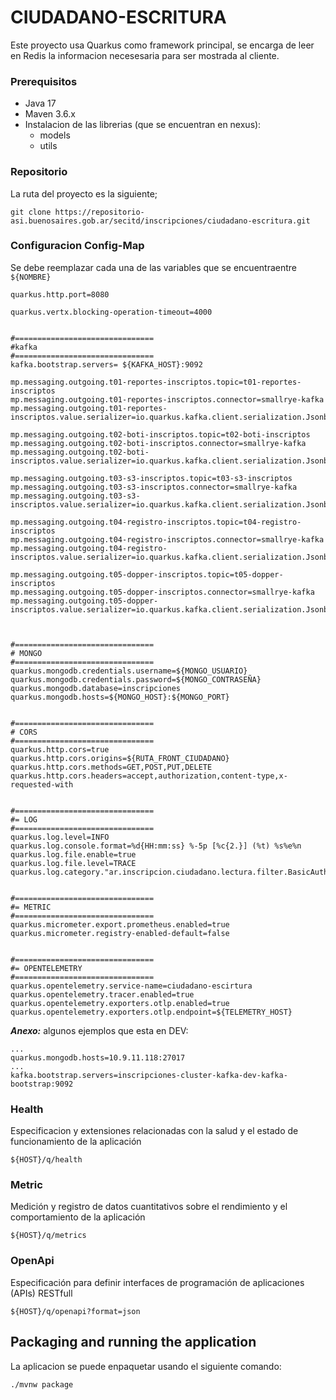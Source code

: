 # CIUDADANO-ESCRITURA
Este proyecto usa Quarkus como framework principal, se encarga de leer en Redis la informacion necesesaria para ser mostrada al cliente.

### Prerequisitos
- Java 17
- Maven 3.6.x
- Instalacion de las librerias (que se encuentran en nexus):
  - models
  - utils

### Repositorio
La ruta del proyecto es la siguiente;
```shell script
git clone https://repositorio-asi.buenosaires.gob.ar/secitd/inscripciones/ciudadano-escritura.git
```



### Configuracion Config-Map
Se debe reemplazar cada una de las variables que se encuentraentre `${NOMBRE}`

```
quarkus.http.port=8080

quarkus.vertx.blocking-operation-timeout=4000
 
 
#===============================
#kafka
#===============================
kafka.bootstrap.servers= ${KAFKA_HOST}:9092

mp.messaging.outgoing.t01-reportes-inscriptos.topic=t01-reportes-inscriptos
mp.messaging.outgoing.t01-reportes-inscriptos.connector=smallrye-kafka
mp.messaging.outgoing.t01-reportes-inscriptos.value.serializer=io.quarkus.kafka.client.serialization.JsonbSerializer

mp.messaging.outgoing.t02-boti-inscriptos.topic=t02-boti-inscriptos
mp.messaging.outgoing.t02-boti-inscriptos.connector=smallrye-kafka
mp.messaging.outgoing.t02-boti-inscriptos.value.serializer=io.quarkus.kafka.client.serialization.JsonbSerializer

mp.messaging.outgoing.t03-s3-inscriptos.topic=t03-s3-inscriptos
mp.messaging.outgoing.t03-s3-inscriptos.connector=smallrye-kafka
mp.messaging.outgoing.t03-s3-inscriptos.value.serializer=io.quarkus.kafka.client.serialization.JsonbSerializer

mp.messaging.outgoing.t04-registro-inscriptos.topic=t04-registro-inscriptos
mp.messaging.outgoing.t04-registro-inscriptos.connector=smallrye-kafka
mp.messaging.outgoing.t04-registro-inscriptos.value.serializer=io.quarkus.kafka.client.serialization.JsonbSerializer

mp.messaging.outgoing.t05-dopper-inscriptos.topic=t05-dopper-inscriptos
mp.messaging.outgoing.t05-dopper-inscriptos.connector=smallrye-kafka
mp.messaging.outgoing.t05-dopper-inscriptos.value.serializer=io.quarkus.kafka.client.serialization.JsonbSerializer


  
#===============================
# MONGO
#===============================
quarkus.mongodb.credentials.username=${MONGO_USUARIO}
quarkus.mongodb.credentials.password=${MONGO_CONTRASEÑA}
quarkus.mongodb.database=inscripciones
quarkus.mongodb.hosts=${MONGO_HOST}:${MONGO_PORT}         


#===============================
# CORS
#===============================
quarkus.http.cors=true
quarkus.http.cors.origins=${RUTA_FRONT_CIUDADANO}
quarkus.http.cors.methods=GET,POST,PUT,DELETE
quarkus.http.cors.headers=accept,authorization,content-type,x-requested-with


#===============================
#= LOG
#===============================
quarkus.log.level=INFO
quarkus.log.console.format=%d{HH:mm:ss} %-5p [%c{2.}] (%t) %s%e%n
quarkus.log.file.enable=true
quarkus.log.file.level=TRACE
quarkus.log.category."ar.inscripcion.ciudadano.lectura.filter.BasicAuthenticationMechanism".level=WARN


#===============================
#= METRIC
#===============================
quarkus.micrometer.export.prometheus.enabled=true
quarkus.micrometer.registry-enabled-default=false


#===============================
#= OPENTELEMETRY
#===============================
quarkus.opentelemetry.service-name=ciudadano-escirtura
quarkus.opentelemetry.tracer.enabled=true
quarkus.opentelemetry.exporters.otlp.enabled=true
quarkus.opentelemetry.exporters.otlp.endpoint=${TELEMETRY_HOST}

```


**_Anexo:_** algunos ejemplos que esta en DEV:
```
...
quarkus.mongodb.hosts=10.9.11.118:27017
...
kafka.bootstrap.servers=inscripciones-cluster-kafka-dev-kafka-bootstrap:9092
```


### Health
Especificacion y extensiones relacionadas con la salud y el estado de funcionamiento de la aplicación
```
${HOST}/q/health
```


### Metric
Medición y registro de datos cuantitativos sobre el rendimiento y el comportamiento de la aplicación
```
${HOST}/q/metrics
```

### OpenApi
Especificación para definir interfaces de programación de aplicaciones (APIs) RESTfull
```
${HOST}/q/openapi?format=json
```


## Packaging and running the application

La aplicacion se puede enpaquetar usando el siguiente comando:
```shell script
./mvnw package
```